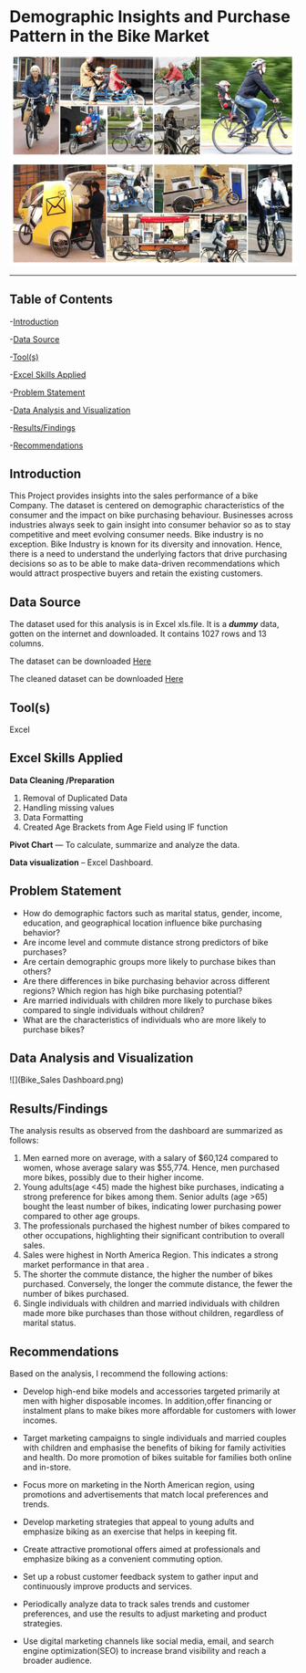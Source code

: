 # Demographic Insights and Purchase Pattern in the Bike Market

![](Bike2.png)
___

## Table of Contents

-[Introduction](#introduction)

-[Data Source](#data-source)

-[Tool(s)](#tools)

-[Excel Skills Applied](#excel-skills-applied)

-[Problem Statement](#problem-statement)

-[Data Analysis and Visualization](#data-analysis-and-visualization)

-[Results/Findings](#resultsfindings)

-[Recommendations](#recommendations)

## Introduction
This Project provides insights into the sales performance of a bike Company. The dataset is centered on demographic characteristics of the consumer and the impact on bike purchasing behaviour.
Businesses across industries always seek to gain insight into consumer behavior so as to stay competitive and meet evolving consumer needs. Bike industry is no exception. 
Bike Industry is known for its diversity and innovation. Hence, there is a need to understand the underlying factors that drive purchasing decisions so as to be able to make data-driven recommendations which would attract prospective buyers and retain the existing customers.

## Data Source
The dataset used for this analysis is in Excel xls.file. It is a **_dummy_** data, gotten on the internet and downloaded. It contains 1027 rows and 13 columns.

The dataset can be downloaded [Here](https://github.com/Rolakamin/Project_Documentation/blob/main/Dataset.xlsx)

The cleaned dataset can be downloaded [Here](https://github.com/Rolakamin/Project_Documentation/blob/main/Cleaned%20Data.xlsx)

## Tool(s)
Excel

## Excel Skills Applied
**Data Cleaning /Preparation**
1. Removal of Duplicated Data 
2. Handling missing values
3. Data Formatting
4. Created Age Brackets from Age Field using IF function
   
**Pivot Chart** — To calculate, summarize and analyze the data.

**Data visualization** – Excel Dashboard.

## Problem Statement
-  How do demographic factors such as marital status, gender, income, education, and geographical location influence bike purchasing behavior?
-  Are income level and commute distance strong predictors of bike purchases?
-  Are certain demographic groups more likely to purchase bikes than others?
-  Are there differences in bike purchasing behavior across different regions? Which region has high bike purchasing potential?
-  Are married individuals with children more likely to purchase bikes compared to single individuals without children?
-  What are the characteristics of individuals who are more likely to purchase bikes?

## Data Analysis and Visualization

![](Bike_Sales Dashboard.png)

## Results/Findings

The analysis results as observed from the dashboard are summarized as follows:
1. Men earned more on average, with a salary of $60,124 compared to women, whose average salary was $55,774. Hence, men purchased more bikes, possibly due to their higher income.
2. Young adults(age <45) made the highest bike purchases, indicating a strong preference for bikes among them.
   Senior adults (age >65) bought the least number of bikes, indicating lower purchasing power compared to other age groups.
3. The professionals purchased the highest number of bikes compared to other occupations, highlighting their significant contribution to overall sales.
4. Sales were highest in North America Region. This indicates a strong market performance in that area .
5. The shorter the commute distance, the higher the number of bikes purchased. Conversely, the longer the commute distance, the fewer the number of bikes purchased.
6. Single individuals with children and married individuals with children made more bike purchases than those without children, regardless of marital status.

## Recommendations

Based on the analysis, I recommend the following actions:

- Develop high-end bike models and accessories targeted primarily at men with higher disposable incomes. In addition,offer financing or instalment plans to make bikes more affordable for customers with lower incomes.

- Target marketing campaigns to single individuals and married couples with children and emphasise the benefits of biking for family activities and health. Do more promotion of bikes suitable for families both online and in-store.

- Focus more on marketing in the North American region, using promotions and advertisements that match local preferences and trends.

- Develop marketing strategies that appeal to young adults and emphasize biking as an exercise that helps in keeping fit.

- Create attractive promotional offers aimed at professionals and emphasize biking as a convenient commuting option.

- Set up a robust customer feedback system to gather input and continuously improve products and services.

- Periodically analyze data to track sales trends and customer preferences, and use the results to adjust marketing and product strategies.

- Use digital marketing channels like social media, email, and search engine optimization(SEO) to increase brand visibility and reach a broader audience.


